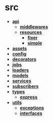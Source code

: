 <!-- generated by markdown-notes-tree -->

# src

<!-- optional markdown-notes-tree directory description starts here -->

<!-- optional markdown-notes-tree directory description ends here -->

- [**api**](api)
    - [**middlewares**](api/middlewares)
    - [**resources**](api/resources)
        - [**fixer**](api/resources/fixer)
        - [**simple**](api/resources/simple)
- [**assets**](assets)
- [**config**](config)
- [**decorators**](decorators)
- [**jobs**](jobs)
- [**loaders**](loaders)
- [**models**](models)
- [**services**](services)
- [**subscribers**](subscribers)
- [**types**](types)
    - [**express**](types/express)
- [**utils**](utils)
    - [**exceptions**](utils/exceptions)
    - [**interfaces**](utils/interfaces)
